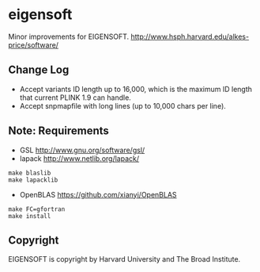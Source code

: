 # eigensoft
Minor improvements for EIGENSOFT.  http://www.hsph.harvard.edu/alkes-price/software/

## Change Log
+ Accept variants ID length up to 16,000, which is the maximum ID length that current PLINK 1.9 can handle.
+ Accept snpmapfile with long lines (up to 10,000 chars per line).

## Note: Requirements
* GSL http://www.gnu.org/software/gsl/
* lapack http://www.netlib.org/lapack/
```{shell}
make blaslib
make lapacklib
```
* OpenBLAS https://github.com/xianyi/OpenBLAS
```{shell}
make FC=gfortran
make install
```

## Copyright
EIGENSOFT is copyright by Harvard University and The Broad Institute.

